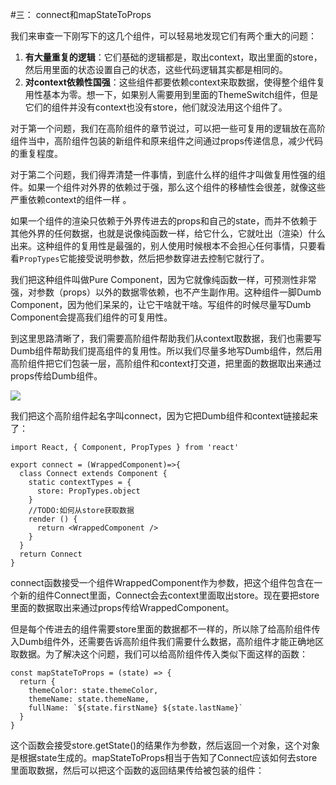 #三： connect和mapStateToProps

我们来审查一下刚写下的这几个组件，可以轻易地发现它们有两个重大的问题：

1. **有大量重复的逻辑**：它们基础的逻辑都是，取出context，取出里面的store，然后用里面的状态设置自己的状态，这些代码逻辑其实都是相同的。
2. **对context依赖性国强**：这些组件都要依赖context来取数据，使得整个组件复用性基本为零。想一下，如果别人需要用到里面的ThemeSwitch组件，但是它们的组件并没有context也没有store，他们就没法用这个组件了。


对于第一个问题，我们在高阶组件的章节说过，可以把一些可复用的逻辑放在高阶组件当中，高阶组件包装的新组件和原来组件之间通过props传递信息，减少代码的重复程度。

对于第二个问题，我们得弄清楚一件事情，到底什么样的组件才叫做复用性强的组件。如果一个组件对外界的依赖过于强，那么这个组件的移植性会很差，就像这些严重依赖context的组件一样 。

如果一个组件的渲染只依赖于外界传进去的props和自己的state，而并不依赖于其他外界的任何数据，也就是说像纯函数一样，给它什么，它就吐出（渲染）什么出来。这种组件的复用性是最强的，别人使用时候根本不会担心任何事情，只要看看`PropTypes`它能接受说明参数，然后把参数穿进去控制它就行了。

我们把这种组件叫做Pure Component，因为它就像纯函数一样，可预测性非常强，对参数（props）以外的数据零依赖，也不产生副作用。这种组件一脚Dumb Component，因为他们呆呆的，让它干啥就干啥。写组件的时候尽量写Dumb Component会提高我们组件的可复用性。

到这里思路清晰了，我们需要高阶组件帮助我们从context取数据，我们也需要写Dumb组件帮助我们提高组件的复用性。所以我们尽量多地写Dumb组件，然后用高阶组件把它们包装一层，高阶组件和context打交道，把里面的数据取出来通过props传给Dumb组件。

![](http://huzidaha.github.io/static/assets/img/posts/ED7B72E6-73BE-429F-AE3C-F9C15C3BE35E.png)

我们把这个高阶组件起名字叫connect，因为它把Dumb组件和context链接起来了：

    import React, { Component, PropTypes } from 'react'
    
    export connect = (WrappedComponent)=>{
      class Connect extends Component {
	    static contextTypes = {
	      store: PropTypes.object
	    }
	    //TODO:如何从store获取数据
	    render () {
	      return <WrappedComponent />
	    }
      }
      return Connect
    }

connect函数接受一个组件WrappedComponent作为参数，把这个组件包含在一个新的组件Connect里面，Connect会去context里面取出store。现在要把store里面的数据取出来通过props传给WrappedComponent。

但是每个传进去的组件需要store里面的数据都不一样的，所以除了给高阶组件传入Dumb组件外，还需要告诉高阶组件我们需要什么数据，高阶组件才能正确地区取数据。为了解决这个问题，我们可以给高阶组件传入类似下面这样的函数：

    const mapStateToProps = (state) => {
      return {
    	themeColor: state.themeColor,
    	themeName: state.themeName,
    	fullName: `${state.firstName} ${state.lastName}`
      }
    }
    
    
这个函数会接受store.getState()的结果作为参数，然后返回一个对象，这个对象是根据state生成的。mapStateToProps相当于告知了Connect应该如何去store里面取数据，然后可以把这个函数的返回结果传给被包装的组件：


